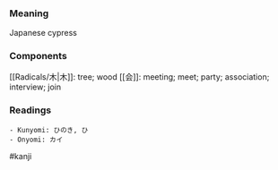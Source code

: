 ### Meaning

Japanese cypress

### Components

[[Radicals/木|木]]: tree; wood [[会]]: meeting; meet; party; association; interview; join

### Readings

```
- Kunyomi: ひのき, ひ
- Onyomi: カイ
```

#kanji